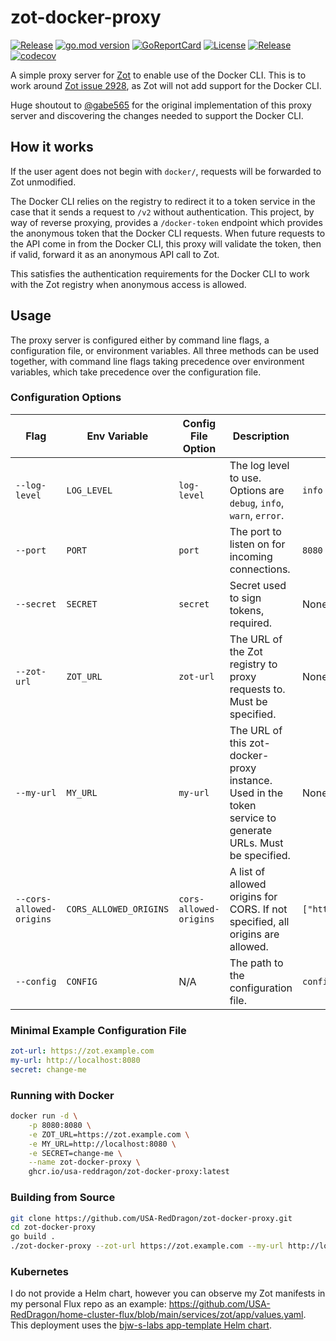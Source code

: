 # zot-docker-proxy

[![Release](https://github.com/USA-RedDragon/zot-docker-proxy/actions/workflows/release.yaml/badge.svg)](https://github.com/USA-RedDragon/zot-docker-proxy/actions/workflows/release.yaml) [![go.mod version](https://img.shields.io/github/go-mod/go-version/USA-RedDragon/zot-docker-proxy.svg)](https://github.com/USA-RedDragon/zot-docker-proxy) [![GoReportCard](https://goreportcard.com/badge/github.com/USA-RedDragon/zot-docker-proxy)](https://goreportcard.com/report/github.com/USA-RedDragon/zot-docker-proxy) [![License](https://badgen.net/github/license/USA-RedDragon/zot-docker-proxy)](https://github.com/USA-RedDragon/zot-docker-proxy/blob/main/LICENSE) [![Release](https://img.shields.io/github/release/USA-RedDragon/zot-docker-proxy.svg)](https://github.com/USA-RedDragon/zot-docker-proxy/releases/) [![codecov](https://codecov.io/gh/USA-RedDragon/zot-docker-proxy/graph/badge.svg?token=J73cSjZcIG)](https://codecov.io/gh/USA-RedDragon/zot-docker-proxy)

A simple proxy server for [Zot](https://zotregistry.dev) to enable use of the Docker CLI. This is to work around [Zot issue 2928](https://github.com/project-zot/zot/issues/2928#issuecomment-2641225960), as Zot will not add support for the Docker CLI.

Huge shoutout to [@gabe565](https://github.com/gabe565) for the original implementation of this proxy server and discovering the changes needed to support the Docker CLI.

## How it works

If the user agent does not begin with `docker/`, requests will be forwarded to Zot unmodified.

The Docker CLI relies on the registry to redirect it to a token service in the case that it sends a request to `/v2` without authentication. This project, by way of reverse proxying, provides a `/docker-token` endpoint which provides the anonymous token that the Docker CLI requests. When future requests to the API come in from the Docker CLI, this proxy will validate the token, then if valid, forward it as an anonymous API call to Zot.

This satisfies the authentication requirements for the Docker CLI to work with the Zot registry when anonymous access is allowed.

## Usage

The proxy server is configured either by command line flags, a configuration file, or environment variables. All three methods can be used together, with command line flags taking precedence over environment variables, which take precedence over the configuration file.

### Configuration Options

|           Flag           |      Env Variable      |   Config File Option   |                                                Description                                                |          Default           |
| ------------------------ | ---------------------- | ---------------------- | --------------------------------------------------------------------------------------------------------- | -------------------------- |
| `--log-level`            | `LOG_LEVEL`            | `log-level`            | The log level to use. Options are `debug`, `info`, `warn`, `error`.                                       | `info`                     |
| `--port`                 | `PORT`                 | `port`                 | The port to listen on for incoming connections.                                                           | `8080`                     |
| `--secret`               | `SECRET`               | `secret`               | Secret used to sign tokens, required.                                                                     | None (must specify)        |
| `--zot-url`              | `ZOT_URL`              | `zot-url`              | The URL of the Zot registry to proxy requests to. Must be specified.                                      | None (must specify)        |
| `--my-url`               | `MY_URL`               | `my-url`               | The URL of this zot-docker-proxy instance. Used in the token service to generate URLs. Must be specified. | None (must specify)        |
| `--cors-allowed-origins` | `CORS_ALLOWED_ORIGINS` | `cors-allowed-origins` | A list of allowed origins for CORS. If not specified, all origins are allowed.                            | `["https://*","http://*"]` |
| `--config`               | `CONFIG`               | N/A                    | The path to the configuration file.                                                                       | `config.yaml`              |

### Minimal Example Configuration File

```yaml
zot-url: https://zot.example.com
my-url: http://localhost:8080
secret: change-me
```

### Running with Docker

```bash
docker run -d \
    -p 8080:8080 \
    -e ZOT_URL=https://zot.example.com \
    -e MY_URL=http://localhost:8080 \
    -e SECRET=change-me \
    --name zot-docker-proxy \
    ghcr.io/usa-reddragon/zot-docker-proxy:latest
```

### Building from Source

```bash
git clone https://github.com/USA-RedDragon/zot-docker-proxy.git
cd zot-docker-proxy
go build .
./zot-docker-proxy --zot-url https://zot.example.com --my-url http://localhost:8080 --secret change-me
```

### Kubernetes

I do not provide a Helm chart, however you can observe my Zot manifests in my personal Flux repo as an example: <https://github.com/USA-RedDragon/home-cluster-flux/blob/main/services/zot/app/values.yaml>. This deployment uses the [bjw-s-labs app-template Helm chart](https://bjw-s-labs.github.io/helm-charts/docs/app-template/).
